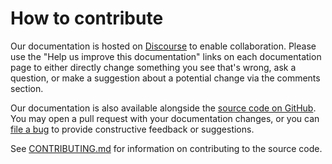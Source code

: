# How to contribute

Our documentation is hosted on [Discourse](https://discourse.charmhub.io/tag/postfix-relay) to enable collaboration. Please use the "Help us improve this documentation" links on each documentation page to either directly change something you see that's wrong, ask a question, or make a suggestion about a potential change via the comments section.

Our documentation is also available alongside the [source code on GitHub](https://github.com/canonical/postfix-relay-operators/blob/main/postfix-relay-operator).
You may open a pull request with your documentation changes, or you can
[file a bug](https://github.com/canonical/postfix-relay-operators/issues) to provide constructive feedback or suggestions.

See [CONTRIBUTING.md](https://github.com/canonical/postfix-relay-operators/blob/main/postfix-relay-operator/CONTRIBUTING.md)
for information on contributing to the source code.

